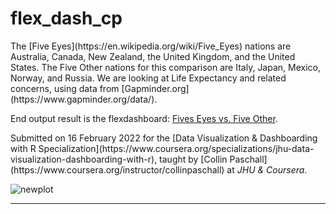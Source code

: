 # flex_dash_cp

<p>The [Five Eyes](https://en.wikipedia.org/wiki/Five_Eyes) nations are Australia, Canada, New Zealand, the United Kingdom, and the United States. The Five Other nations for this comparison are Italy, Japan, Mexico, Norway, and Russia. We are looking at Life Expectancy and related concerns, using data from [Gapminder.org](https://www.gapminder.org/data/).</p>

End output result is the flexdashboard: [Fives Eyes vs. Five Other](https://rpubs.com/Thom_JH/five_eyes).

<p>Submitted on 16 February 2022 for the [Data Visualization & Dashboarding with R Specialization](https://www.coursera.org/specializations/jhu-data-visualization-dashboarding-with-r), taught by [Collin Paschall](https://www.coursera.org/instructor/collinpaschall) at <em>JHU & Coursera</em>.</p>



![newplot](https://user-images.githubusercontent.com/12042357/154091603-9b405123-c2dd-4647-8bfd-ff5758c71cd0.png)

<hr />
